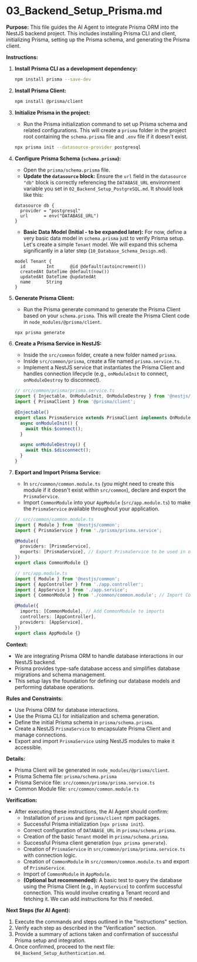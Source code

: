 # 03_Backend_Setup_Prisma.md

**Purpose:**
This file guides the AI Agent to integrate Prisma ORM into the NestJS backend project. This includes installing Prisma CLI and client, initializing Prisma, setting up the Prisma schema, and generating the Prisma client.

**Instructions:**

1.  **Install Prisma CLI as a development dependency:**
    ```bash
    npm install prisma --save-dev
    ```

2.  **Install Prisma Client:**
    ```bash
    npm install @prisma/client
    ```

3.  **Initialize Prisma in the project:**
    *   Run the Prisma initialization command to set up Prisma schema and related configurations. This will create a `prisma` folder in the project root containing the `schema.prisma` file and `.env` file if it doesn't exist.

    ```bash
    npx prisma init --datasource-provider postgresql
    ```

4.  **Configure Prisma Schema (`schema.prisma`):**
    *   Open the `prisma/schema.prisma` file.
    *   **Update the `datasource` block:** Ensure the `url` field in the `datasource "db"` block is correctly referencing the `DATABASE_URL` environment variable you set in `02_Backend_Setup_PostgreSQL.md`. It should look like this:

    ```prisma
    datasource db {
      provider = "postgresql"
      url      = env("DATABASE_URL")
    }
    ```

    *   **Basic Data Model (Initial - to be expanded later):** For now, define a very basic data model in `schema.prisma` just to verify Prisma setup.  Let's create a simple `Tenant` model. We will expand this schema significantly in a later step (`10_Database_Schema_Design.md`).

    ```prisma
    model Tenant {
      id        Int      @id @default(autoincrement())
      createdAt DateTime @default(now())
      updatedAt DateTime @updatedAt
      name      String
    }
    ```

5.  **Generate Prisma Client:**
    *   Run the Prisma generate command to generate the Prisma Client based on your `schema.prisma`. This will create the Prisma Client code in `node_modules/@prisma/client`.

    ```bash
    npx prisma generate
    ```

6.  **Create a Prisma Service in NestJS:**
    *   Inside the `src/common` folder, create a new folder named `prisma`.
    *   Inside `src/common/prisma`, create a file named `prisma.service.ts`.
    *   Implement a NestJS service that instantiates the Prisma Client and handles connection lifecycle (e.g., `onModuleInit` to connect, `onModuleDestroy` to disconnect).

    ```typescript  typescript
    // src/common/prisma/prisma.service.ts
    import { Injectable, OnModuleInit, OnModuleDestroy } from '@nestjs/common';
    import { PrismaClient } from '@prisma/client';

    @Injectable()
    export class PrismaService extends PrismaClient implements OnModuleInit, OnModuleDestroy {
      async onModuleInit() {
        await this.$connect();
      }

      async onModuleDestroy() {
        await this.$disconnect();
      }
    }
    ```

7.  **Export and Import Prisma Service:**
    *   In `src/common/common.module.ts` (you might need to create this module if it doesn't exist within `src/common`), declare and export the `PrismaService`.
    *   Import `CommonModule` into your `AppModule` (`src/app.module.ts`) to make the `PrismaService` available throughout your application.

    ```typescript  typescript
    // src/common/common.module.ts
    import { Module } from '@nestjs/common';
    import { PrismaService } from './prisma/prisma.service';

    @Module({
      providers: [PrismaService],
      exports: [PrismaService], // Export PrismaService to be used in other modules
    })
    export class CommonModule {}
    ```

    ```typescript  typescript
    // src/app.module.ts
    import { Module } from '@nestjs/common';
    import { AppController } from './app.controller';
    import { AppService } from './app.service';
    import { CommonModule } from './common/common.module'; // Import CommonModule

    @Module({
      imports: [CommonModule], // Add CommonModule to imports
      controllers: [AppController],
      providers: [AppService],
    })
    export class AppModule {}
    ```

**Context:**

*   We are integrating Prisma ORM to handle database interactions in our NestJS backend.
*   Prisma provides type-safe database access and simplifies database migrations and schema management.
*   This setup lays the foundation for defining our database models and performing database operations.

**Rules and Constraints:**

*   Use Prisma ORM for database interactions.
*   Use the Prisma CLI for initialization and schema generation.
*   Define the initial Prisma schema in `prisma/schema.prisma`.
*   Create a NestJS `PrismaService` to encapsulate Prisma Client and manage connections.
*   Export and import `PrismaService` using NestJS modules to make it accessible.

**Details:**

*   Prisma Client will be generated in `node_modules/@prisma/client`.
*   Prisma Schema file: `prisma/schema.prisma`
*   Prisma Service file: `src/common/prisma/prisma.service.ts`
*   Common Module file: `src/common/common.module.ts`

**Verification:**

*   After executing these instructions, the AI Agent should confirm:
    *   Installation of `prisma` and `@prisma/client` npm packages.
    *   Successful Prisma initialization (`npx prisma init`).
    *   Correct configuration of `DATABASE_URL` in `prisma/schema.prisma`.
    *   Creation of the basic `Tenant` model in `prisma/schema.prisma`.
    *   Successful Prisma client generation (`npx prisma generate`).
    *   Creation of `PrismaService` in `src/common/prisma/prisma.service.ts` with connection logic.
    *   Creation of `CommonModule` in `src/common/common.module.ts` and export of `PrismaService`.
    *   Import of `CommonModule` in `AppModule`.
    *   **(Optional but recommended):**  A basic test to query the database using the Prisma Client (e.g., in `AppService`) to confirm successful connection.  This would involve creating a Tenant record and fetching it.  We can add instructions for this if needed.

**Next Steps (for AI Agent):**

1.  Execute the commands and steps outlined in the "Instructions" section.
2.  Verify each step as described in the "Verification" section.
3.  Provide a summary of actions taken and confirmation of successful Prisma setup and integration.
4.  Once confirmed, proceed to the next file: `04_Backend_Setup_Authentication.md`.
